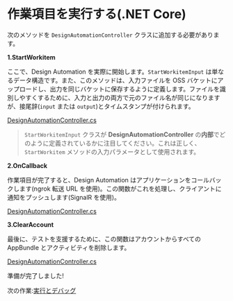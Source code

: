 # 作業項目を実行する(.NET Core)

次のメソッドを `DesignAutomationController` クラスに追加する必要があります。

**1\.StartWorkitem**

ここで、Design Automation を実際に開始します。`StartWorkitemInput` は単なるデータ構造です。また、このメソッドは、入力ファイルを OSS バケットにアップロードし、出力を同じバケットに保存するように定義します。ファイルを識別しやすくするために、入力と出力の両方で元のファイル名が同じになりますが、接尾辞(`input` または `output`)とタイムスタンプが付けられます。

[DesignAutomationController.cs](_snippets/modifymodels/netcore/DesignAutomationController.8.cs ':include :type=code csharp')

> `StartWorkitemInput` クラスが **DesignAutomationController** の**内部**でどのように定義されているかに注目してください。これは正しく、`StartWorkitem` メソッドの入力パラメータとして使用されます。

**2\.OnCallback**

作業項目が完了すると、Design Automation はアプリケーションをコールバックします(ngrok 転送 URL を使用)。この関数がこれを処理し、クライアントに通知をプッシュします(SignalR を使用)。

[DesignAutomationController.cs](_snippets/modifymodels/netcore/DesignAutomationController.9.cs ':include :type=code csharp')

**3\.ClearAccount**

最後に、テストを支援するために、この関数はアカウントからすべての AppBundle とアクティビティを削除します。 

[DesignAutomationController.cs](_snippets/modifymodels/netcore/DesignAutomationController.10.cs ':include :type=code csharp')

準備が完了しました!

次の作業:[実行とデバッグ](/ja-JP/environment/rundebug/2legged_da)